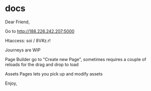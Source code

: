 docs
====
Dear Friend,

Go to http://188.226.242.207:5000

Htaccess: soi / 8V#z.r!

Journeys are WIP

Page Builder go to "Create new Page", sometimes requires a couple of reloads for the drag and drop to load

Assets Pages lets you pick up and modify assets

Enjoy,
